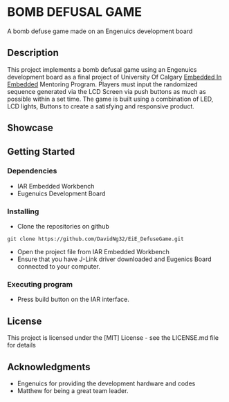 # BOMB DEFUSAL GAME

A bomb defuse game made on an Engenuics development board

## Description

This project implements a bomb defusal game using an Engenuics development board as a final project of University Of Calgary [Embedded In Embedded](https://embeddedinembedded.com/) Mentoring Program. Players must input the randomized sequence generated via the LCD Screen via push buttons as much as possible within a set time. The game is built using a combination of LED, LCD lights, Buttons to create a satisfying and responsive product.

## Showcase

## Getting Started

### Dependencies

* IAR Embedded Workbench
* Eugenuics Development Board

### Installing
* Clone the repositories on github
```
git clone https://github.com/DavidNg32/EiE_DefuseGame.git
```
* Open the project file from IAR Embedded Workbench
* Ensure that you have J-Link driver downloaded and Eugenics Board connected to your computer.


### Executing program
* Press build button on the IAR interface.

## License

This project is licensed under the [MIT] License - see the LICENSE.md file for details

## Acknowledgments
* Engenuics for providing the development hardware and codes
* Matthew for being a great team leader.


